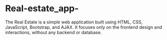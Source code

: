# Real-estate_app-
The Real Estate is a simple web application built using HTML, CSS, JavaScript, Bootstrap, and AJAX. It focuses only on the frontend design and interactions, without any backend or database.
